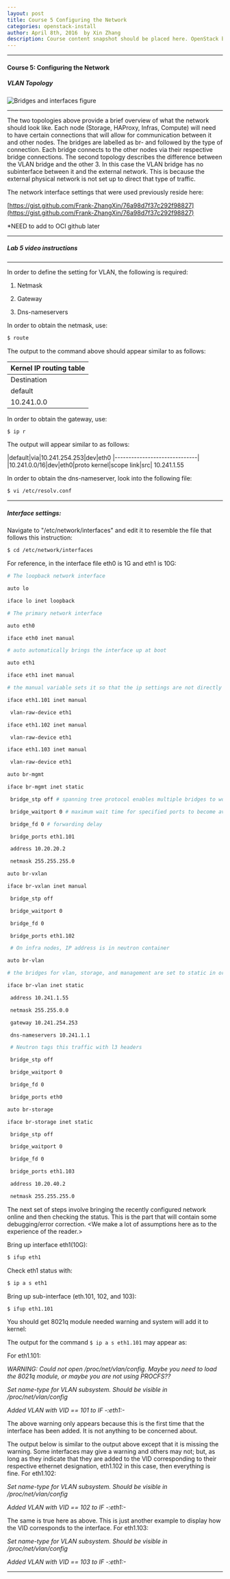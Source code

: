 ```yaml
---
layout: post
title: Course 5 Configuring the Network
categories: openstack-install
author: April 8th, 2016  by Xin Zhang
description: Course content snapshot should be placed here. OpenStack began in 2010 as a joint project of Rackspace Hosting and NASA.
---
```


* * *

#### Course 5: Configuring the Network #

##### VLAN Topology #

![Bridges and interfaces figure](https://github.com/opencloudelab/opencloudelab.github.io/tree/master/Assets/Image/host_virtual_interfaces_and_bridges.png)



***

The two topologies above provide a brief overview of what the network should look like. Each node (Storage, HAProxy, Infras, Compute) will need to have certain connections that will allow for communication between it and other nodes. The bridges are labelled as br- and followed by the type of connection. Each bridge connects to the other nodes via their respective bridge connections. The second topology describes the difference between the VLAN bridge and the other 3. In this case the VLAN bridge has no subinterface between it and the external network. This is because the external physical network is not set up to direct that type of traffic.

The network interface settings that were used previously reside here:

[https://gist.github.com/Frank-ZhangXin/76a98d7f37c292f98827](https://gist.github.com/Frank-ZhangXin/76a98d7f37c292f98827)

*NEED to add to OCI github later

* * *

##### Lab 5 video instructions #

* * *

In order to define the setting for VLAN, the following is required:

1. Netmask

2. Gateway

3. Dns-nameservers

In order to obtain the netmask, use:

```sh
$ route
```

The output to the command above should appear similar to as follows:

|Kernel IP routing table|
|----------------------------------|
|Destination  | Gateway  | Genmask  |  Flags  |  Metric  |  Ref |  Use  | Iface|
|default|10.241.254.253|0.0.0.0|UG|0|0|0|eth0|
|10.241.0.0|*|255.255.0.0|U|0|0|0|eth0|

In order to obtain the gateway, use:

```sh
$ ip r
```

The output will appear similar to as follows:


|default|via|10.241.254.253|dev|eth0
|------------------------------|
|10.241.0.0/16|dev|eth0|proto kernel|scope link|src| 10.241.1.55

  

In order to obtain the dns-nameserver, look into the following file:

```sh
$ vi /etc/resolv.conf
```

* * *

##### Interface settings:

Navigate to "/etc/network/interfaces" and edit it to resemble the file that follows this instruction:

```sh
$ cd /etc/network/interfaces
```
  

For reference, in the interface file eth0 is 1G and eth1 is 10G:

```sh
# The loopback network interface

auto lo

iface lo inet loopback

# The primary network interface

auto eth0

iface eth0 inet manual

# auto automatically brings the interface up at boot

auto eth1

iface eth1 inet manual

# the manual variable sets it so that the ip settings are not directly configured here, but rather will # be configured by external scripts or files

iface eth1.101 inet manual

 vlan-raw-device eth1

iface eth1.102 inet manual

 vlan-raw-device eth1

iface eth1.103 inet manual

 vlan-raw-device eth1

auto br-mgmt

iface br-mgmt inet static

 bridge_stp off # spanning tree protocol enables multiple bridges to work together

 bridge_waitport 0 # maximum wait time for specified ports to become available

 bridge_fd 0 # forwarding delay

 bridge_ports eth1.101

 address 10.20.20.2

 netmask 255.255.255.0

auto br-vxlan

iface br-vxlan inet manual

 bridge_stp off

 bridge_waitport 0

 bridge_fd 0

 bridge_ports eth1.102

 # On infra nodes, IP address is in neutron container

auto br-vlan

# the bridges for vlan, storage, and management are set to static in order to make their definitions # unchangeable by scripts and or

iface br-vlan inet static

 address 10.241.1.55

 netmask 255.255.0.0

 gateway 10.241.254.253

 dns-nameservers 10.241.1.1

 # Neutron tags this traffic with l3 headers

 bridge_stp off

 bridge_waitport 0

 bridge_fd 0

 bridge_ports eth0

auto br-storage

iface br-storage inet static

 bridge_stp off

 bridge_waitport 0

 bridge_fd 0

 bridge_ports eth1.103

 address 10.20.40.2

 netmask 255.255.255.0
```

The next set of steps involve bringing the recently configured network online and then checking the status. This is the part that will contain some debugging/error correction. &lt;We make a lot of assumptions here as to the experience of the reader.&gt;

Bring up interface eth1(10G):

```sh
$ ifup eth1
```

Check eth1 status with:

```sh
$ ip a s eth1
```

Bring up sub-interface (eth.101, 102, and 103):

```sh
$ ifup eth1.101
```

You should get 8021q module needed warning and system will add it to kernel:

  

The output for the command ``` $ ip a s eth1.101 ``` may appear as: 

For eth1.101:


*WARNING: Could not open /proc/net/vlan/config. Maybe you need to load the 8021q module, or maybe you are not using PROCFS??*

*Set name-type for VLAN subsystem. Should be visible in /proc/net/vlan/config*

*Added VLAN with VID == 101 to IF -:eth1:-*

The above warning only appears because this is the first time that the interface has been added. It is not anything to be concerned about.

  

The output below is similar to the output above except that it is missing the warning. Some interfaces may give a warning and others may not; but, as long as they indicate that they are added to the VID corresponding to their respective ethernet designation, eth1.102 in this case, then everything is fine. For eth1.102:

*Set name-type for VLAN subsystem. Should be visible in /proc/net/vlan/config*

*Added VLAN with VID == 102 to IF -:eth1:-*

  
  

The same is true here as above. This is just another example to display how the VID corresponds to the interface. For eth1.103:

*Set name-type for VLAN subsystem. Should be visible in /proc/net/vlan/config*

*Added VLAN with VID == 103 to IF -:eth1:-*

* * *
